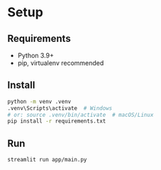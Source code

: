 
# Setup

## Requirements
- Python 3.9+
- pip, virtualenv recommended

## Install
```bash
python -m venv .venv
.venv\Scripts\activate  # Windows
# or: source .venv/bin/activate  # macOS/Linux
pip install -r requirements.txt
```

## Run
```bash
streamlit run app/main.py
```
